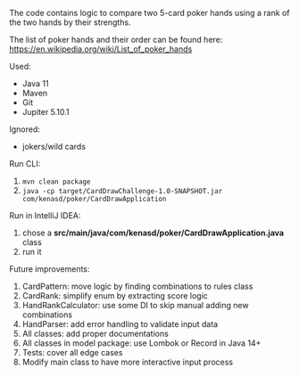 The code contains logic to compare two 5-card poker hands using a rank of the two hands by their strengths. 

The list of poker hands and their order can be found here:
https://en.wikipedia.org/wiki/List_of_poker_hands

Used: 
- Java 11
- Maven
- Git
- Jupiter 5.10.1

Ignored:
- jokers/wild cards

Run CLI:
1. `mvn clean package`
2. `java -cp target/CardDrawChallenge-1.0-SNAPSHOT.jar com/kenasd/poker/CardDrawApplication`

Run in IntelliJ IDEA:
1. chose a **src/main/java/com/kenasd/poker/CardDrawApplication.java** class
2. run it

Future improvements:
1. CardPattern: move logic by finding combinations to rules class
2. CardRank: simplify enum by extracting score logic
3. HandRankCalculator: use some DI to skip manual adding new combinations
4. HandParser: add error handling to validate input data
5. All classes: add proper documentations
6. All classes in model package: use Lombok or Record in Java 14+
7. Tests: cover all edge cases
8. Modify main class to have more interactive input process